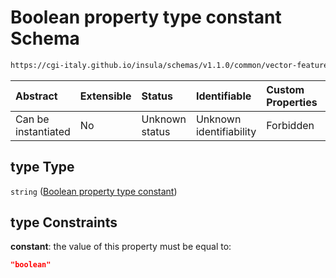 # Boolean property type constant Schema

```txt
https://cgi-italy.github.io/insula/schemas/v1.1.0/common/vector-feature-property.schema.json#/$defs/booleanProperty/properties/type
```



| Abstract            | Extensible | Status         | Identifiable            | Custom Properties | Additional Properties | Access Restrictions | Defined In                                                                                                         |
| :------------------ | :--------- | :------------- | :---------------------- | :---------------- | :-------------------- | :------------------ | :----------------------------------------------------------------------------------------------------------------- |
| Can be instantiated | No         | Unknown status | Unknown identifiability | Forbidden         | Allowed               | none                | [vector-feature-property.schema.json\*](schemas/common/vector-feature-property.schema.json) |

## type Type

`string` ([Boolean property type constant](vector-feature-property-defs-boolean-feature-attribute-properties-boolean-property-type-constant.md))

## type Constraints

**constant**: the value of this property must be equal to:

```json
"boolean"
```

